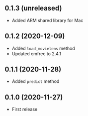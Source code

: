## 0.1.3 (unreleased)

- Added ARM shared library for Mac

## 0.1.2 (2020-12-09)

- Added `load_movielens` method
- Updated cmfrec to 2.4.1

## 0.1.1 (2020-11-28)

- Added `predict` method

## 0.1.0 (2020-11-27)

- First release
